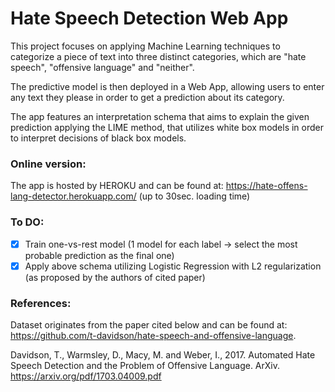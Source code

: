 # Hate Speech Detection Web App

This project focuses on applying Machine Learning techniques to categorize a piece of text into three distinct categories, which are "hate speech", "offensive language" and "neither".

The predictive model is then deployed in a Web App, allowing users to enter any text they please in order to get a prediction about its category. 

The app features an interpretation schema that aims to explain the given prediction applying the LIME method, that utilizes white box models in order to interpret decisions of black box models.

### Online version:
The app is hosted by HEROKU and can be found at: https://hate-offens-lang-detector.herokuapp.com/ (up to 30sec. loading time)

### To DO:
- [x] Train one-vs-rest model (1 model for each label -> select the most probable prediction as the final one)
- [x] Apply above schema utilizing Logistic Regression with L2 regularization (as proposed by the authors of cited paper)
 
 ### References:
 Dataset originates from the paper cited below and can be found at: https://github.com/t-davidson/hate-speech-and-offensive-language. 
 
 Davidson, T., Warmsley, D., Macy, M. and Weber, I., 2017. Automated Hate Speech Detection and the Problem of Offensive Language. ArXiv. https://arxiv.org/pdf/1703.04009.pdf
